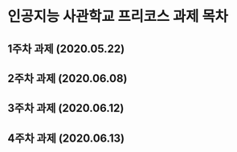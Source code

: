 # 인공지능 사관학교 프리코스 과제 목차

## 1주차 과제 (2020.05.22)

## 2주차 과제 (2020.06.08)

## 3주차 과제 (2020.06.12)

## 4주차 과제 (2020.06.13)
